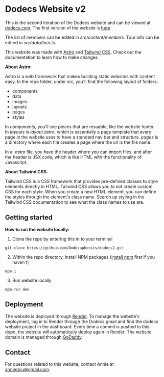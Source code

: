# Dodecs Website v2

This is the second iteration of the Dodecs website and can be viewed at [dodecs.com](dodecs.com). The first version of the website is [here](https://github.com/Dodecaphonics/dodecs).

The list of members can be edited in *src/content/members*. Tour info can be edited in *src/data/tour.ts*.

This website was made with [Astro](https://astro.build/) and [Tailwind CSS](https://tailwindcss.com/). Check out the documentation to learn how to make changes.

**About Astro:**

Astro is a web framework that makes building static websites with content easy. In the repo folder, under *src*, you'll find the following layout of folders:
* components
* data
* images
* layouts
* pages
* styles

In *components*, you'll see pieces that are resuable, like the website footer. In *layouts* is *layout.astro*, which is essentially a page template that every page in the website uses to have a standard nav bar and structure. *pages* is a directory where each file creates a page where the url is the file name.

In a *.astro* file, you have the header where you can import files, and after the header is JSX code, which is like HTML with the functionality of Javascript. 

**About Tailwind CSS:**

Tailwind CSS is a CSS framework that provides pre-defined classes to style elements directly in HTML. Tailwind CSS allows you to not create custom CSS for each style. When you create a new HTML element, you can define the styles through the element's class name. Search up styling in the Tailwind CSS documentation to see what the class names to use are.



## Getting started
**How to run the website locally:**

1. Clone the repo by entering this in to your terminal

```
git clone https://github.com/Dodecaphonics/dodecs2.git
```

2. Within the repo directory, install NPM packages ([install npm](https://docs.npmjs.com/downloading-and-installing-node-js-and-npm/) first if you haven't)

```
npm i
```

3. Run website locally

```
npm run dev
```

## Deployment
The website is deployed through [Render](onrender.com). To manage the website's deployment, log in to Render through the Dodecs gmail and find the dodecs website project in the dashboard. Every time a commit is pushed to this depo, the website will automatically deploy again in Render. The website domain is managed through [GoDaddy](godaddy.com).

## Contact
For questions related to this website, contact Annie at annierqiu@gmail.com.
